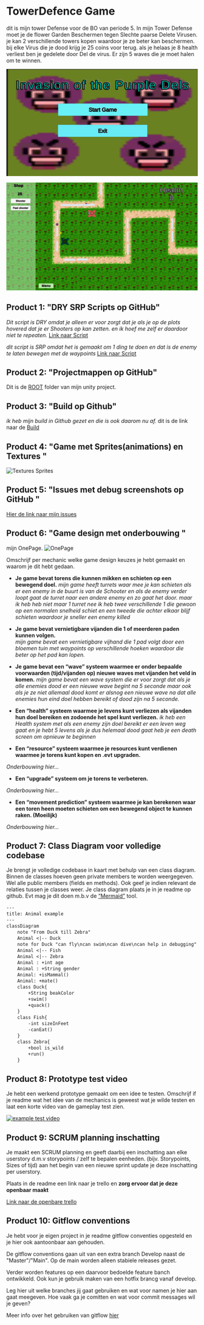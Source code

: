 # TowerDefence Game

dit is mijn tower Defense voor de BO van periode 5. In mijn Tower Defense moet je de flower Garden Beschermen tegen Slechte paarse Delete Virusen.
je kan 2 verschillende towers kopen waardoor je ze beter kan beschermen. bij elke Virus die je dood krijg je 25 coins voor terug.
als je helaas je 8 health verliest ben je gedelete door Del de virus. Er zijn 5 waves die je moet halen om te winnen.

![Purple Dels](https://github.com/Delysha/TowerDefenseTemplate/blob/develop/readmeVisuals/Invasion%20Of%20The%20purple%20dels.png)

![Game in Action](https://github.com/Delysha/TowerDefenseTemplate/blob/develop/readmeVisuals/The%20towerDefence%20actions.png)

## Product 1: "DRY SRP Scripts op GitHub"

*Dit script is DRY omdat je alleen er voor zorgt dat je als je op de plots hovered dat je er Shooters op kan zetten. en ik hoef me zelf er daardoor niet te repeaten.*
[Link naar Script](https://github.com/Delysha/TowerDefenseTemplate/blob/master/TowerDefence%202023/Assets/Code/Scripts/Plots%20%26%20Enemies/Plots/Plot/Plot.cs)

*dit script is SRP omdat het is gemaakt om 1 ding te doen en dat is de enemy te laten bewegen met de waypoints*
[Link naar Script](https://github.com/Delysha/TowerDefenseTemplate/blob/master/TowerDefence%202023/Assets/Code/Scripts/Plots%20%26%20Enemies/Enemy%20Scripts/EnemyMover/EnemyMovement.cs)

## Product 2: "Projectmappen op GitHub"

Dit is de [ROOT](https://github.com/Delysha/TowerDefenseTemplate/tree/master/TowerDefence%202023) folder van mijn unity project.

## Product 3: "Build op Github"

*ik heb mijn build in Github gezet en die is ook daarom nu af.*
dit is de link naar de [Build](https://github.com/Delysha/TowerDefenseTemplate/releases/tag/Release02)

## Product 4: "Game met Sprites(animations) en Textures "

![Textures Sprites](readmeVisuals/Game.gif)

## Product 5: "Issues met debug screenshots op GitHub "

[Hier de link naar mijn issues](https://github.com/Delysha/TowerDefenseTemplate/issues)

## Product 6: "Game design met onderbouwing "

mijn OnePage.
![OnePage](readmeVisuals/TowerDefense%20Onepage.psd)

Omschrijf per mechanic welke game design keuzes je hebt gemaakt en waarom je dit hebt gedaan.

* **Je game bevat torens die kunnen mikken en schieten op een bewegend doel.** 
*mijn game heeft turrets waar mee je kan schieten als er een enemy in de buurt is van de Schooter en als de enemy verder loopt gaat de turret naar een andere enemy en zo gaat het door.*
*maar ik heb heb niet maar 1 turret nee ik heb twee verschillende 1 die gewoon op een normalen snelheid schiet en een tweede die achter elkaar blijf schieten waardoor je sneller een enemy killed*

* **Je game bevat vernietigbare vijanden die 1 of meerderen paden kunnen volgen.**  
*mijn game bevat een vernietigbare vijhand die 1 pad volgt door een bloemen tuin met waypoints op verschillende hoeken waardoor die beter op het pad kan lopen.*

* **Je game bevat een “wave” systeem waarmee er onder bepaalde voorwaarden (tijd/vijanden op) nieuwe waves met vijanden het veld in komen.**
*mijn game bevat een wave system die er voor zorgt dat als je alle enemies dood er een nieuwe wave begint na 5 seconde* 
*maar ook als je ze niet allemaal dood komt er alsnog een nieuwe wave na dat alle enemies hun eind doel hebben bereikt of dood zijn na 5 seconde.*

* **Een “health” systeem waarmee je levens kunt verliezen als vijanden hun doel bereiken en zodoende het spel kunt verliezen.** 
*ik heb een Health system met als een enemy zijn doel bereikt er een leven weg gaat en je hebt 5 levens als je dus helemaal dood gaat heb je een death screen om opnieuw te beginnen*

* **Een “resource” systeem waarmee je resources kunt verdienen waarmee je torens kunt kopen en .evt upgraden.**

*Onderbouwing hier...*

* **Een “upgrade” systeem om je torens te verbeteren.**

*Onderbouwing hier...*

* **Een “movement prediction” systeem waarmee je kan berekenen waar een toren heen moeten schieten om een bewegend object te kunnen raken. (Moeilijk)**

*Onderbouwing hier...*

## Product 7: Class Diagram voor volledige codebase 

Je brengt je volledige codebase in kaart met behulp van een class diagram. Binnen de classes hoeven geen private members te worden weergegeven. Wel alle public members (fields en methods). Ook geef je indien relevant de relaties tussen je classes weer. Je class diagram plaats je in je readme op github. Evt mag je dit doen m.b.v de [“Mermaid”](https://mermaid.js.org/syntax/classDiagram.html) tool.


```mermaid
---
title: Animal example
---
classDiagram
    note "From Duck till Zebra"
    Animal <|-- Duck
    note for Duck "can fly\ncan swim\ncan dive\ncan help in debugging"
    Animal <|-- Fish
    Animal <|-- Zebra
    Animal : +int age
    Animal : +String gender
    Animal: +isMammal()
    Animal: +mate()
    class Duck{
        +String beakColor
        +swim()
        +quack()
    }
    class Fish{
        -int sizeInFeet
        -canEat()
    }
    class Zebra{
        +bool is_wild
        +run()
    }

```

## Product 8: Prototype test video
Je hebt een werkend prototype gemaakt om een idee te testen. Omschrijf if je readme wat het idee van de mechanics is geweest wat je wilde testen en laat een korte video van de gameplay test zien. 

[![example test video](https://ucarecdn.com/dbdc3ad0-f375-40ad-8987-9e6451b28b50/)](https://www.youtube.com/watch?v=CzzRML1swF0)

## Product 9: SCRUM planning inschatting 

Je maakt een SCRUM planning en geeft daarbij een inschatting aan elke userstory d.m.v storypoints / zelf te bepalen eenheden. (bijv. Storypoints, Sizes of tijd) aan het begin van een nieuwe sprint update je deze inschatting per userstory. 

Plaats in de readme een link naar je trello en **zorg ervoor dat je deze openbaar maakt**

[Link naar de openbare trello](https://trello.com/b/w60wkKSU/examen-paraphrenia)

## Product 10: Gitflow conventions

Je hebt voor je eigen project in je readme gitflow conventies opgesteld en je hier ook aantoonbaar aan gehouden. 

De gitflow conventions gaan uit van een extra branch Develop naast de "Master"/"Main". Op de main worden alleen stabiele releases gezet.

Verder worden features op een daarvoor bedoelde feature banch ontwikkeld. Ook kun je gebruik maken van een hotfix brancg vanaf develop.

Leg hier uit welke branches jij gaat gebruiken en wat voor namen je hier aan gaat meegeven. Hoe vaak ga je comitten en wat voor commit messages wil je geven?

Meer info over het gebruiken van gitflow [hier](https://www.atlassian.com/git/tutorials/comparing-workflows/gitflow-workflow)

